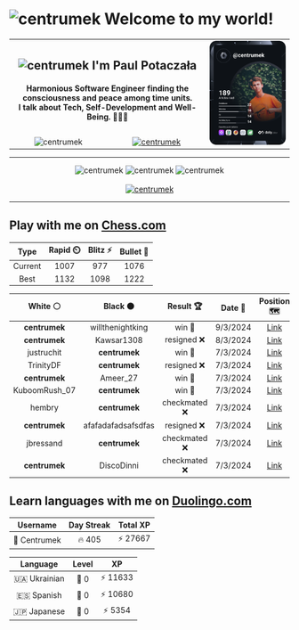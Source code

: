 <h1>
  <img
    src="https://emojis.slackmojis.com/emojis/images/1531849430/4246/blob-sunglasses.gif"
    width="30"
    alt="centrumek"
  />
  Welcome to my world!
</h1>

<table>
  <tbody>
    <tr>
      <td align="center" width="70%" colspan="2">
        <h2>
          <img
            src="https://raw.githubusercontent.com/MartinHeinz/MartinHeinz/master/wave.gif"
            width="30px"
            alt="centrumek"
          />
          I'm Paul Potaczała
        </h2>
        <h4>
          Harmonious Software Engineer finding the consciousness and peace among time units.
          <br/>
          I talk about Tech, Self-Development and Well-Being. 🌿🧘🚀
        </h4>
      </td>
      <td width="30%" rowspan="2">
        <a href="https://app.daily.dev/centrumek">
          <img
            src="./devcard.svg"
            alt="centrumek"
          />
        </a>
      </td>
    </tr>
    <tr align="center">
      <td>
        <img
          src="https://komarev.com/ghpvc/?username=centrumek&label=visitors&color=0e75b6&style=flat"
          alt="centrumek"
        >
      </td>
      <td>
        <a href="https://stackoverflow.com/users/14496012/centrumek">
          <img
            src="https://stackoverflow.com/users/flair/14496012.png?theme=dark"
            alt="centrumek"
          >
        </a>
      </td>
    </tr>
  </tbody>
</table>

---
<div align="center">
  <img 
    src="https://github-readme-stats.vercel.app/api?username=centrumek&show_icons=true&count_private=true&theme=dark&hide_border=true&hide=issues,contribs&bg_color=00000000"
    alt="centrumek"
  />
  <img
    src="https://github-readme-stats.vercel.app/api/top-langs/?username=centrumek&layout=compact&hide_border=true&theme=dark&bg_color=00000000&langs_count=6&exclude_repo=air-statistic-app"
    alt="centrumek"
  />
  <img 
    src="https://github-readme-streak-stats.herokuapp.com?user=centrumek&theme=dark&hide_border=true&background=FFFFFF00"
    alt="centrumek"
  />
  <br/>
  <br/>
  <a href="https://www.buymeacoffee.com/centrumek">
    <img
      src="https://cdn.buymeacoffee.com/buttons/v2/default-orange.png"
      height="50"
      width="210"
      alt="centrumek"
    />
  </a>
</div>

---

## Play with me on [Chess.com](https://www.chess.com/member/centrumek)

<div align="center">
<!--START_SECTION:chessStats-->
<!-- Automatically generated with https://github.com/Balastrong/chess-stats-action -->

| Type | Rapid ⏲️ | Blitz ⚡ | Bullet 🔫 |
|:---:|:---:|:---:|:---:|
| Current | 1007 | 977 | 1076 |
| Best | 1132 | 1098 | 1222 |

| White ⚪ | Black ⚫ | Result 🏆 | Date 📅 | Position 🗺️ | Type 🕕 |
|:---:|:---:|:---:|:---:|:---:|:---:|
| **centrumek** | willthenightking | win 🥇 | 9/3/2024 | <a href="http://www.ee.unb.ca/cgi-bin/tervo/fen.pl?select=r7/1p1R1Q1p/5b1k/p3r1p1/P3b2P/4P3/5P2/6K1 b - -">Link</a> | Bullet |
| **centrumek** | Kawsar1308 | resigned ❌ | 8/3/2024 | <a href="http://www.ee.unb.ca/cgi-bin/tervo/fen.pl?select=6k1/5p1p/5Bp1/1b6/7P/1p2P3/2r2PP1/4K3 w - -">Link</a> | Blitz |
| justruchit | **centrumek** | win 🥇 | 7/3/2024 | <a href="http://www.ee.unb.ca/cgi-bin/tervo/fen.pl?select=3R4/8/7P/8/1p2k3/1P1n4/P7/K2q4 w - -">Link</a> | Blitz |
| TrinityDF | **centrumek** | resigned ❌ | 7/3/2024 | <a href="http://www.ee.unb.ca/cgi-bin/tervo/fen.pl?select=r5r1/1p2k3/2pQp3/2Pb1p2/1P1Pp3/P3P2P/5P1K/R1B1R3 b - -">Link</a> | Blitz |
| **centrumek** | Ameer_27 | win 🥇 | 7/3/2024 | <a href="http://www.ee.unb.ca/cgi-bin/tervo/fen.pl?select=r1bq1rk1/ppp2ppp/2n5/2b1p1NP/4P3/3P1Q2/PPP2nPR/RNB1KB2 b Q -">Link</a> | Blitz |
| KuboomRush_07 | **centrumek** | win 🥇 | 7/3/2024 | <a href="http://www.ee.unb.ca/cgi-bin/tervo/fen.pl?select=r5k1/pbp2p1p/1p2p2p/6b1/7K/2PP1q2/PP3P1P/R4Q2 w - -">Link</a> | Blitz |
| hembry | **centrumek** | checkmated ❌ | 7/3/2024 | <a href="http://www.ee.unb.ca/cgi-bin/tervo/fen.pl?select=r4rk1/pp1b3Q/2p1pp2/3q4/3P4/3BP1PN/PPP3P1/2KR3R b - -">Link</a> | Blitz |
| **centrumek** | afafadafadsafsdfas | resigned ❌ | 7/3/2024 | <a href="http://www.ee.unb.ca/cgi-bin/tervo/fen.pl?select=8/ppp2pk1/7p/4p3/3n2rP/1R6/2K5/8 w - -">Link</a> | Blitz |
| jbressand | **centrumek** | checkmated ❌ | 7/3/2024 | <a href="http://www.ee.unb.ca/cgi-bin/tervo/fen.pl?select=QR6/2R5/8/k7/8/8/2P2PP1/6K1 b - -">Link</a> | Blitz |
| **centrumek** | DiscoDinni | checkmated ❌ | 7/3/2024 | <a href="http://www.ee.unb.ca/cgi-bin/tervo/fen.pl?select=6k1/8/3q2K1/4r3/8/8/7n/8 w - -">Link</a> | Blitz |

<!--END_SECTION:chessStats-->
</div>

## Learn languages with me on [Duolingo.com](https://www.duolingo.com/profile/Centrumek)

<div align="center">
<!--START_SECTION:duolingoStats-->
<!-- Automatically generated with https://github.com/centrumek/duolingo-readme-stats-->

| Username | Day Streak | Total XP |
|:---:|:---:|:---:|
| 👤 Centrumek | 🔥 405 | ⚡ 27667 |

| Language | Level | XP |
|:---:|:---:|:---:|
| 🇺🇦 Ukrainian | 👑 0 | ⚡ 11633 |
| 🇪🇸 Spanish | 👑 0 | ⚡ 10680 |
| 🇯🇵 Japanese | 👑 0 | ⚡ 5354 |

<!--END_SECTION:duolingoStats-->
</div>
<!--
**centrumek/centrumek** is a ✨ _special_ ✨ repository because its `README.md` (this file) appears on your GitHub profile.

Here are some ideas to get you started:

- 🔭 I’m currently working on ...
- 🌱 I’m currently learning ...
- 👯 I’m looking to collaborate on ...
- 🤔 I’m looking for help with ...
- 💬 Ask me about ...
- 📫 How to reach me: ...
- 😄 Pronouns: ...
- ⚡ Fun fact: ...
-->
